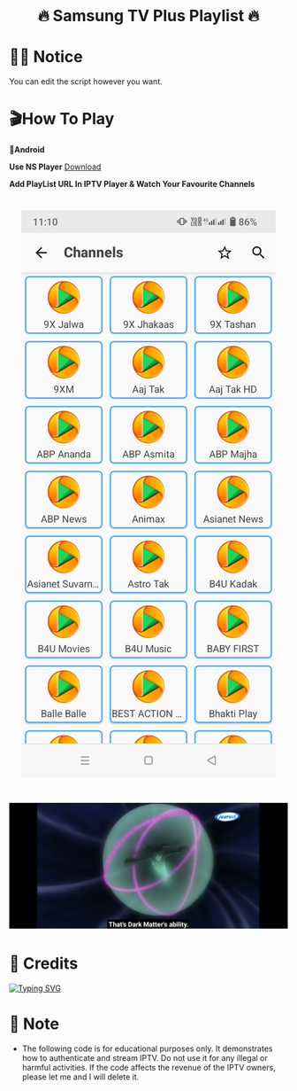 <h1 align="center">
  <br>
  <a href=""><img src="" alt="" width="250"></a>
  <br>
  🔥 Samsung TV Plus Playlist 🔥
  <br>
</h1>

# 🧑‍💻 Notice 
You can edit the script however you want.

# 🎬How To Play

**📱Android**

 **Use NS Player**
[Download](https://play.google.com/store/apps/details?id=com.genuine.leone)

**Add PlayList URL In IPTV Player & Watch Your Favourite Channels** 

<h1 align="center">
 <a href=""><img src="https://raw.githubusercontent.com/dishlive24/SamsungTVPlus-Hls-Fetcher/refs/heads/main/images/ns.png"></a>
</h1>

<h1 align="center">
 <a href=""><img src="https://raw.githubusercontent.com/dishlive24/SamsungTVPlus-Hls-Fetcher/refs/heads/main/images/player.png"></a>
</h1>

# 🚬 Credits
[![Typing SVG](https://readme-typing-svg.demolab.com?font=Fira+Code&pause=100&color=FF2C10&background=31FF9400&width=400&lines=Made+By+Free+Dish+Bhai)](https://git.io/typing-svg)


# 💌 Note
* The following code is for educational purposes only. It demonstrates how to authenticate and stream IPTV. Do not use it for any illegal or harmful activities. If the code affects the revenue of the IPTV owners, please let me  and I will delete it.

